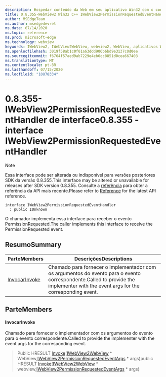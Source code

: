```yaml
---
description: Hospedar conteúdo da Web em seu aplicativo Win32 com o controle WebView2 do Microsoft Edge
title: 0.8.355-WebView2 Win32 C++ IWebView2PermissionRequestedEventHandler
author: MSEdgeTeam
ms.author: msedgedevrel
ms.date: 07/14/2020
ms.topic: reference
ms.prod: microsoft-edge
ms.technology: webview
keywords: IWebView2, IWebView2WebView, webview2, WebView, aplicativos Win32, Win32, Edge
ms.openlocfilehash: 3019f58ab1c0f01a63ddd906b6bd9e3137c0d0ee
ms.sourcegitcommit: f6764f57aed9ab7229e4eb6cc8851d0cea667403
ms.translationtype: MT
ms.contentlocale: pt-BR
ms.lasthandoff: 07/15/2020
ms.locfileid: "10878334"
---
```

# <span data-ttu-id="2f550-104">0.8.355-IWebView2PermissionRequestedEventHandler de interface</span><span class="sxs-lookup"><span data-stu-id="2f550-104">0.8.355 - interface IWebView2PermissionRequestedEventHandler</span></span> 

> [!NOTE]
> <span data-ttu-id="2f550-105">Essa interface pode ser alterada ou indisponível para versões posteriores SDK da versão 0.8.355.</span><span class="sxs-lookup"><span data-stu-id="2f550-105">This interface may be altered or unavailable for releases after SDK version 0.8.355.</span></span> <span data-ttu-id="2f550-106">Consulte a [referência](../../../webview2-api-reference.md) para obter a referência da API mais recente.</span><span class="sxs-lookup"><span data-stu-id="2f550-106">Please refer to [Reference](../../../webview2-api-reference.md) for the latest API reference.</span></span>

```
interface IWebView2PermissionRequestedEventHandler
  : public IUnknown
```

<span data-ttu-id="2f550-107">O chamador implementa essa interface para receber o evento PermissionRequested.</span><span class="sxs-lookup"><span data-stu-id="2f550-107">The caller implements this interface to receive the PermissionRequested event.</span></span>

## <span data-ttu-id="2f550-108">Resumo</span><span class="sxs-lookup"><span data-stu-id="2f550-108">Summary</span></span>

 <span data-ttu-id="2f550-109">Parte</span><span class="sxs-lookup"><span data-stu-id="2f550-109">Members</span></span>                        | <span data-ttu-id="2f550-110">Descrições</span><span class="sxs-lookup"><span data-stu-id="2f550-110">Descriptions</span></span>
--------------------------------|---------------------------------------------
[<span data-ttu-id="2f550-111">Invocar</span><span class="sxs-lookup"><span data-stu-id="2f550-111">Invoke</span></span>](#invoke) | <span data-ttu-id="2f550-112">Chamado para fornecer o implementador com os argumentos do evento para o evento correspondente.</span><span class="sxs-lookup"><span data-stu-id="2f550-112">Called to provide the implementer with the event args for the corresponding event.</span></span>

## <span data-ttu-id="2f550-113">Parte</span><span class="sxs-lookup"><span data-stu-id="2f550-113">Members</span></span>

#### <span data-ttu-id="2f550-114">Invocar</span><span class="sxs-lookup"><span data-stu-id="2f550-114">Invoke</span></span> 

<span data-ttu-id="2f550-115">Chamado para fornecer o implementador com os argumentos do evento para o evento correspondente.</span><span class="sxs-lookup"><span data-stu-id="2f550-115">Called to provide the implementer with the event args for the corresponding event.</span></span>

> <span data-ttu-id="2f550-116">Public HRESULT [Invoke](#invoke)([IWebView2WebView](IWebView2WebView.md) \* WebView,[IWebView2PermissionRequestedEventArgs](IWebView2PermissionRequestedEventArgs.md) \* args)</span><span class="sxs-lookup"><span data-stu-id="2f550-116">public HRESULT [Invoke](#invoke)([IWebView2WebView](IWebView2WebView.md) \* webview,[IWebView2PermissionRequestedEventArgs](IWebView2PermissionRequestedEventArgs.md) \* args)</span></span>

